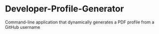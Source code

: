 # Developer-Profile-Generator
Command-line application that dynamically generates a PDF profile from a GitHub username
